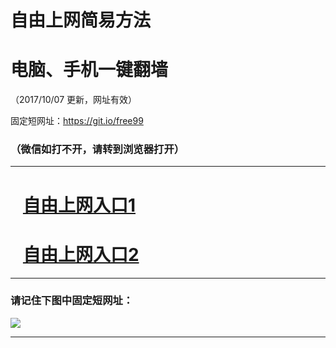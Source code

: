 ﻿# 自由上网简易方法

# 电脑、手机一键翻墙

（2017/10/07 更新，网址有效）

固定短网址：https://git.io/free99

### （微信如打不开，请转到浏览器打开）


***





# &nbsp;&nbsp; <a href="http://ft6400480.fwq-tz-1001.info/fwqtz01.html?t=10070017948 " target="_blank">自由上网入口1</a>
# &nbsp;&nbsp; <a href="http://ft3102027513.fwq-tz-1002.info/fwqtz02.html?t=10070012583 " target="_blank">自由上网入口2</a>
***

### 请记住下图中固定短网址：

<img src="https://s3-us-west-2.amazonaws.com/fwq-1001/yjfq-20170905okok.png" /> 


***

